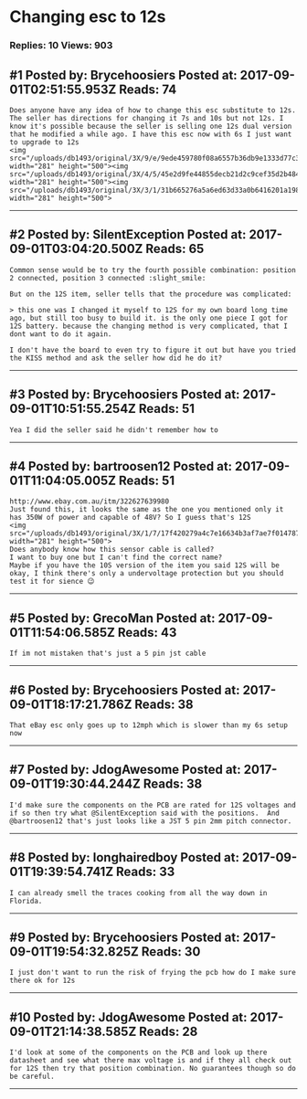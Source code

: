 # Changing esc to 12s

### Replies: 10 Views: 903

## \#1 Posted by: Brycehoosiers Posted at: 2017-09-01T02:51:55.953Z Reads: 74

```
Does anyone have any idea of how to change this esc substitute to 12s. The seller has directions for changing it 7s and 10s but not 12s. I know it's possible because the seller is selling one 12s dual version that he modified a while ago. I have this esc now with 6s I just want to upgrade to 12s
<img src="/uploads/db1493/original/3X/9/e/9ede459780f08a6557b36db9e1333d77c3277e05.PNG" width="281" height="500"><img src="/uploads/db1493/original/3X/4/5/45e2d9fe44855decb21d2c9cef35d2b4842e7856.jpg" width="281" height="500"><img src="/uploads/db1493/original/3X/3/1/31b665276a5a6ed63d33a0b6416201a198caccc9.jpg" width="281" height="500">
```

---
## \#2 Posted by: SilentException Posted at: 2017-09-01T03:04:20.500Z Reads: 65

```
Common sense would be to try the fourth possible combination: position 2 connected, position 3 connected :slight_smile:

But on the 12S item, seller tells that the procedure was complicated:

> this one was I changed it myself to 12S for my own board long time ago, but still too busy to build it. is the only one piece I got for 12S battery. because the changing method is very complicated, that I dont want to do it again. 

I don't have the board to even try to figure it out but have you tried the KISS method and ask the seller how did he do it?
```

---
## \#3 Posted by: Brycehoosiers Posted at: 2017-09-01T10:51:55.254Z Reads: 51

```
Yea I did the seller said he didn't remember how to
```

---
## \#4 Posted by: bartroosen12 Posted at: 2017-09-01T11:04:05.005Z Reads: 51

```
http://www.ebay.com.au/itm/322627639980
Just found this, it looks the same as the one you mentioned only it has 350W of power and capable of 48V? So I guess that's 12S
<img src="/uploads/db1493/original/3X/1/7/17f420279a4c7e16634b3af7ae7f01478739231d.png" width="281" height="500">
Does anybody know how this sensor cable is called?
I want to buy one but I can't find the correct name?
Maybe if you have the 10S version of the item you said 12S will be okay, I think there's only a undervoltage protection but you should test it for sience 😉
```

---
## \#5 Posted by: GrecoMan Posted at: 2017-09-01T11:54:06.585Z Reads: 43

```
If im not mistaken that's just a 5 pin jst cable
```

---
## \#6 Posted by: Brycehoosiers Posted at: 2017-09-01T18:17:21.786Z Reads: 38

```
That eBay esc only goes up to 12mph which is slower than my 6s setup now
```

---
## \#7 Posted by: JdogAwesome Posted at: 2017-09-01T19:30:44.244Z Reads: 38

```
I'd make sure the components on the PCB are rated for 12S voltages and if so then try what @SilentException said with the positions.  And @bartroosen12 that's just looks like a JST 5 pin 2mm pitch connector.
```

---
## \#8 Posted by: longhairedboy Posted at: 2017-09-01T19:39:54.741Z Reads: 33

```
I can already smell the traces cooking from all the way down in Florida.
```

---
## \#9 Posted by: Brycehoosiers Posted at: 2017-09-01T19:54:32.825Z Reads: 30

```
I just don't want to run the risk of frying the pcb how do I make sure there ok for 12s
```

---
## \#10 Posted by: JdogAwesome Posted at: 2017-09-01T21:14:38.585Z Reads: 28

```
I'd look at some of the components on the PCB and look up there datasheet and see what there max voltage is and if they all check out for 12S then try that position combination. No guarantees though so do be careful.
```

---
